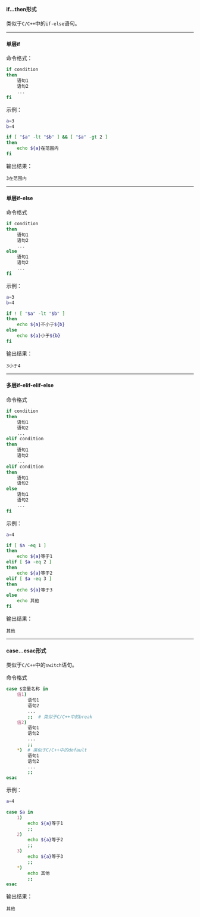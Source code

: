 
#### if…then形式
类似于`C/C++`中的`if-else`语句。

---

#### 单层if
命令格式：
```sh
if condition
then
    语句1
    语句2
    ...
fi
```

示例：
```sh
a=3
b=4

if [ "$a" -lt "$b" ] && [ "$a" -gt 2 ]
then
    echo ${a}在范围内
fi
```
输出结果：
```
3在范围内
```

---

#### 单层if-else
命令格式
```sh
if condition
then
    语句1
    语句2
    ...
else
    语句1
    语句2
    ...
fi
```

示例：
```sh
a=3
b=4

if ! [ "$a" -lt "$b" ]
then
    echo ${a}不小于${b}
else
    echo ${a}小于${b}
fi
```
输出结果：
```
3小于4
```

---

#### 多层if-elif-elif-else
命令格式
```sh
if condition
then
    语句1
    语句2
    ...
elif condition
then
    语句1
    语句2
    ...
elif condition
then
    语句1
    语句2
else
    语句1
    语句2
    ...
fi
```

示例：
```sh
a=4

if [ $a -eq 1 ]
then
    echo ${a}等于1
elif [ $a -eq 2 ]
then
    echo ${a}等于2
elif [ $a -eq 3 ]
then
    echo ${a}等于3
else
    echo 其他
fi
```
输出结果：
```
其他
```

---

#### case…esac形式
类似于`C/C++`中的`switch`语句。

命令格式
```sh
case $变量名称 in
    值1)
        语句1
        语句2
        ...
        ;;  # 类似于C/C++中的break
    值2)
        语句1
        语句2
        ...
        ;;
    *)  # 类似于C/C++中的default
        语句1
        语句2
        ...
        ;;
esac
```
示例：
```sh
a=4

case $a in
    1)
        echo ${a}等于1
        ;;  
    2)
        echo ${a}等于2
        ;;  
    3)                                                
        echo ${a}等于3
        ;;  
    *)
        echo 其他
        ;;  
esac
```
输出结果：
```
其他
```
